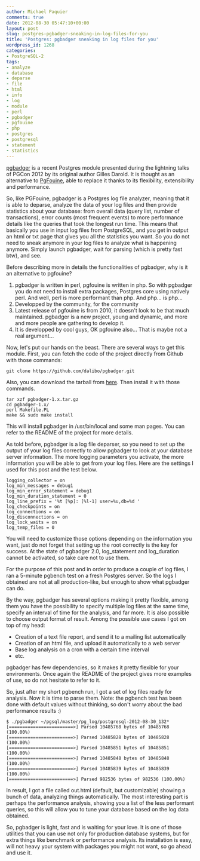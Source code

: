 ```yaml
---
author: Michael Paquier
comments: true
date: 2012-08-30 05:47:10+00:00
layout: post
slug: postgres-pgbadger-sneaking-in-log-files-for-you
title: 'Postgres: pgbadger sneaking in log files for you'
wordpress_id: 1268
categories:
- PostgreSQL-2
tags:
- analyze
- database
- deparse
- file
- html
- info
- log
- module
- perl
- pgbadger
- pgfouine
- php
- postgres
- postgresql
- statement
- statistics
---
```


[pgbadger](http://github.com/dalibo/pgbadger) is a recent Postgres module presented during the lightning talks of PGCon 2012 by its original author Gilles Darold. It is thought as an alternative to [PgFouine](http://pgfouine.projects.postgresql.org/), able to replace it thanks to its flexibility, extensibility and performance.

So, like PGFouine, pgbadger is a Postgres log file analyzer, meaning that it is able to deparse, analyze the data of your log files and then provide statistics about your database: from overall data (query list, number of transactions), error counts (most frequent events) to more performance details like the queries that took the longest run time.
This means that basically you use in input log files from PostgreSQL, and you get in output an html or txt page that gives you all the statistics you want. So you do not need to sneak anymore in your log files to analyze what is happening anymore. Simply launch pgbadger, wait for parsing (which is pretty fast btw), and see.

Before describing more in details the functionalities of pgbadger, why is it an alternative to pgfouine?
	
  1. pgbadger is written in perl, pgfouine is written in php. So with pgbadger you do not need to install extra packages, Postgres core using natively perl. And well, perl is more performant than php. And php... is php...
  2. Developped by the community, for the community
  3. Latest release of pgfouine is from 2010, it doesn't look to be that much maintained. pgbadger is a new project, young and dynamic, and more and more people are gathering to develop it.
  4. It is developped by cool guys, OK pgfouine also... That is maybe not a real argument...

Now, let's put our hands on the beast. There are several ways to get this module.
First, you can fetch the code of the project directly from Github with those commands:

    git clone https://github.com/dalibo/pgbadger.git

Also, you can download the tarball from [here](https://github.com/dalibo/pgbadger/downloads).
Then install it with those commands.

    tar xzf pgbadger-1.x.tar.gz
    cd pgbadger-1.x/
    perl Makefile.PL
    make && sudo make install

This will install pgbadger in /usr/bin/local and some man pages. You can refer to the README of the project for more details.

As told before, pgbadger is a log file deparser, so you need to set up the output of your log files correctly to allow pgbadger to look at your database server information. The more logging parameters you activate, the more information you will be able to get from your log files. Here are the settings I used for this post and the test below.

    logging_collector = on
    log_min_messages = debug1
    log_min_error_statement = debug1
    log_min_duration_statement = 0
    log_line_prefix = '%t [%p]: [%l-1] user=%u,db=%d '
    log_checkpoints = on
    log_connections = on
    log_disconnections = on
    log_lock_waits = on
    log_temp_files = 0

You will need to customize those options depending on the information you want, just do not forget that setting up the root correctly is the key for success.
At the state of pgbadger 2.0, log_statement and log_duration cannot be activated, so take care not to use them.

For the purpose of this post and in order to produce a couple of log files, I ran a 5-minute pgbench test on a fresh Postgres server.
So the logs I obtained are not at all production-like, but enough to show what pgbadger can do.

By the way, pgbadger has several options making it pretty flexible, among them you have the possibility to specify multiple log files at the same time, specify an interval of time for the analysis, and far more. It is also possible to choose output format of result. Among the possible use cases I got on top of my head:
	
  * Creation of a text file report, and send it to a mailing list automatically	
  * Creation of an html file, and upload it automatically to a web server
  * Base log analysis on a cron with a certain time interval
  * etc.

pgbadger has few dependencies, so it makes it pretty flexible for your environments. Once again the README of the project gives more examples of use, so do not hesitate to refer to it.

So, just after my short pgbench run, I got a set of log files ready for analysis. Now it is time to parse them.
Note: the pgbench test has been done with default values without thinking, so don't worry about the bad performance results :)

    $ ./pgbadger ~/pgsql/master/pg_log/postgresql-2012-08-30_132* 
    [========================>] Parsed 10485768 bytes of 10485768 (100.00%)
    [========================>] Parsed 10485828 bytes of 10485828 (100.00%)
    [========================>] Parsed 10485851 bytes of 10485851 (100.00%)
    [========================>] Parsed 10485848 bytes of 10485848 (100.00%)
    [========================>] Parsed 10485839 bytes of 10485839 (100.00%)
    [========================>] Parsed 982536 bytes of 982536 (100.00%)

In result, I got a file called out.html (default, but customizable) showing a bunch of data, analyzing things automatically.
The most interesting part is perhaps the performance analysis, showing you a list of the less performant queries, so this will allow you to tune your database based on the log data obtained.

So, pgbadger is light, fast and is waiting for your love. It is one of those utilities that you can use not only for production database systems, but for extra things like benchmark or performance analysis. Its installation is easy, will not heavy your system with packages you might not want, so go ahead and use it.

